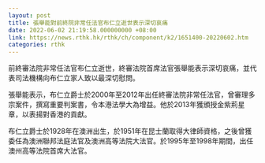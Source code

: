 ```yaml
---
layout: post
title: 張舉能對前終院非常任法官布仁立逝世表示深切哀痛
date: 2022-06-02 21:19:58.000000000 +08:00
link: https://news.rthk.hk/rthk/ch/component/k2/1651400-20220602.htm
categories: rthk
---
```


前終審法院非常任法官布仁立逝世，終審法院首席法官張舉能表示深切哀痛，並代表司法機構向布仁立家人致以最深切慰問。

張舉能表示，布仁立爵士於2000年至2012年出任終審法院非常任法官，曾審理多宗案件，撰寫重要判案書，令本港法學大為增益。他於2013年獲頒授金紫荊星章，以表揚對香港的貢獻。

布仁立爵士於1928年在澳洲出生，於1951年在昆士蘭取得大律師資格，之後曾獲委任為澳洲聯邦法庭法官及澳洲高等法院大法官。於1995年至1998年期間，出任澳州高等法院首席大法官。

